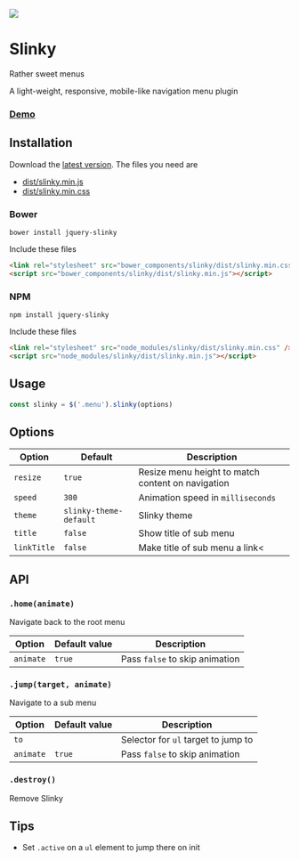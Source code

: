 ![](./slinky.png)

# Slinky

Rather sweet menus

A light-weight, responsive, mobile-like navigation menu plugin

### [Demo](https://alizahid.github.io/slinky/)

## Installation

Download the [latest version](https://github.com/alizahid/slinky/releases). The files you need are

- [dist/slinky.min.js](dist/slinky.min.js)
- [dist/slinky.min.css](dist/slinky.min.css)

### Bower

```
bower install jquery-slinky
```

Include these files

```html
<link rel="stylesheet" src="bower_components/slinky/dist/slinky.min.css" />
<script src="bower_components/slinky/dist/slinky.min.js"></script>
```

### NPM

```
npm install jquery-slinky
```

Include these files

```html
<link rel="stylesheet" src="node_modules/slinky/dist/slinky.min.css" />
<script src="node_modules/slinky/dist/slinky.min.js"></script>
```

## Usage

```javascript
const slinky = $('.menu').slinky(options)
```

## Options

| Option      | Default                | Description                                       |
| ----------- | ---------------------- | ------------------------------------------------- |
| `resize`    | `true`                 | Resize menu height to match content on navigation |
| `speed`     | `300`                  | Animation speed in `milliseconds`                 |
| `theme`     | `slinky-theme-default` | Slinky theme                                      |
| `title`     | `false`                | Show title of sub menu                            |
| `linkTitle` | `false`                | Make title of sub menu a link<                    |

## API

### `.home(animate)`

Navigate back to the root menu

| Option    | Default value | Description                    |
| --------- | ------------- | ------------------------------ |
| `animate` | `true`        | Pass `false` to skip animation |

### `.jump(target, animate)`

Navigate to a sub menu

| Option    | Default value | Description                         |
| --------- | ------------- | ----------------------------------- |
| `to`      |               | Selector for `ul` target to jump to |
| `animate` | `true`        | Pass `false` to skip animation      |

### `.destroy()`

Remove Slinky

## Tips

- Set `.active` on a `ul` element to jump there on init
